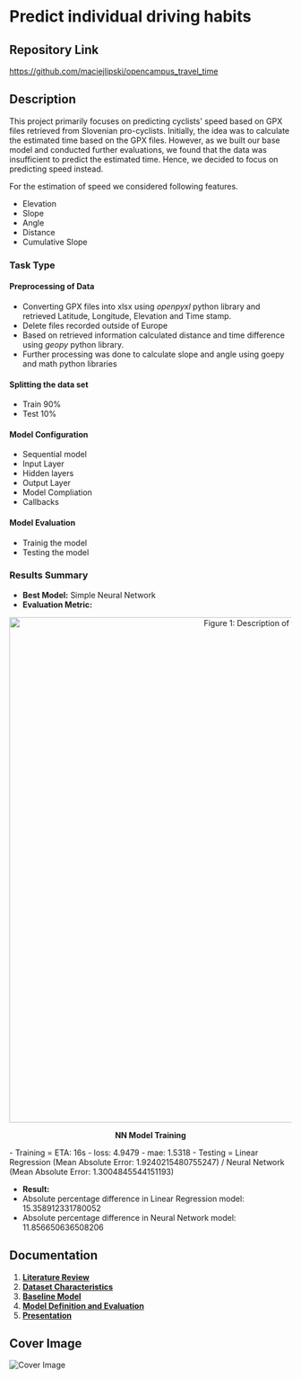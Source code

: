 # Predict individual driving habits

## Repository Link

https://github.com/maciejlipski/opencampus_travel_time

## Description

This project primarily focuses on predicting cyclists' speed based on GPX files retrieved from Slovenian pro-cyclists. Initially, the idea was to calculate the estimated time based on the GPX files. However, as we built our base model and conducted further evaluations, we found that the data was insufficient to predict the estimated time. Hence, we decided to focus on predicting speed instead.

 For the estimation of speed we considered following features.
- Elevation
- Slope
- Angle
- Distance
- Cumulative Slope

### Task Type
#### Preprocessing of Data
- Converting GPX files into xlsx using _openpyxl_ python library and retrieved Latitude, Longitude, Elevation and Time stamp.
- Delete files recorded outside of Europe
- Based on retrieved information calculated distance and time difference using _geopy_ python library.
- Further processing was done to calculate slope and angle using goepy and math python libraries

#### Splitting the data set
- Train 90%
- Test 10%

#### Model Configuration
- Sequential model
- Input Layer
- Hidden layers
- Output Layer
- Model Compliation
- Callbacks

#### Model Evaluation
- Trainig the model
- Testing the model

### Results Summary

- **Best Model:** Simple Neural Network
- **Evaluation Metric:**
 <div align="center">
  <img src="Implementation.png" alt="Figure 1: Description of the image" width="900">
  <p><strong>NN Model Training</strong></p>
</div>
- Training = ETA: 16s - loss: 4.9479 - mae: 1.5318
- Testing = Linear Regression (Mean Absolute Error: 1.9240215480755247) / Neural Network (Mean Absolute Error: 1.3004845544151193)

- **Result:**
- Absolute percentage difference in Linear Regression model: 15.358912331780052
- Absolute percentage difference in Neural Network model: 11.856650636508206

## Documentation

1. **[Literature Review](0_LiteratureReview/README.md)**
2. **[Dataset Characteristics](1_DatasetCharacteristics/README.md)**
3. **[Baseline Model](2_BaselineModel/README.md)**
4. **[Model Definition and Evaluation](3_Model/README.md)**
5. **[Presentation](4_Presentation/README.md)**

## Cover Image

![Cover Image](https://github.com/user-attachments/assets/df766913-9171-4ce0-9a3b-39d5a1d329fe)

